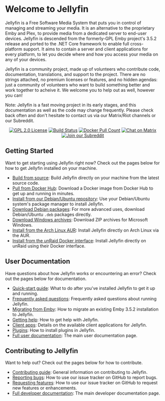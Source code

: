 # Welcome to Jellyfin

Jellyfin is a Free Software Media System that puts you in control of managing and streaming your media. It is an alternative to the proprietary Emby and Plex, to provide media from a dedicated server to end-user devices. Jellyfin is descended from the formerly-GPL Emby project's 3.5.2 release and ported to the .NET Core framework to enable full cross-platform support. It aims to contain a server and client applications for every platform, to let you decide where and how you access your media on any of your devices.

Jellyfin is a community project, made up of volunteers who contribute code, documentation, translations, and support to the project. There are no strings attached, no premium licenses or features, and no hidden agendas: just a community of volunteers who want to build something better and work together to acheive it. We welcome you to help out as well, however you can!

Note: Jellyfin is a fast moving project in its early stages, and this documentation as well as the code may change frequently. Please check back often and don't hesitate to contact us via our Matrix/Riot channels or our Subreddit.

<p align="center">
<a href="https://github.com/jellyfin/jellyfin"><img alt="GPL 2.0 License" src="https://img.shields.io/github/license/jellyfin/jellyfin.svg"></a>
<a href="https://cloud.drone.io/jellyfin/jellyfin"><img alt="Build Status" src="https://cloud.drone.io/api/badges/jellyfin/jellyfin/status.svg"></a>
<a href="https://hub.docker.com/r/jellyfin/jellyfin"><img alt="Docker Pull Count" src="https://img.shields.io/docker/pulls/jellyfin/jellyfin.svg"></a>
<a href="https://matrix.to/#/#jellyfin:matrix.org"><img alt="Chat on Matrix" src="https://img.shields.io/matrix/jellyfin:matrix.org.svg?logo=matrix"></a>
<a href="https://www.reddit.com/r/jellyfin/"><img alt="Join our Subreddit" src="https://img.shields.io/badge/reddit-r%2Fjellyfin-%23FF5700.svg"></a>
</p>

## Getting Started

Want to get starting using Jellyfin right now? Check out the pages below for how to get Jellyfin installed on your machine.

* [Build from source](/user-docs/building): Build Jellyfin directly on your machine from the latest source code.
* [Pull from Docker Hub](/user-docs/installing#docker-hub): Download a Docker image from Docker Hub to get up and running in minutes.
* [Install from our Debian/Ubuntu repository](/user-docs/installing#debian-repository): Use your Debian/Ubuntu system's package manager to install Jellyfin.
* [Download Debian packages](/user-docs/installing#debian-packages): For more advanced uses, download Debian/Ubuntu `.deb` packages directly.
* [Download Windows archives](/user-docs/installing#windows-archives): Download ZIP archives for Microsoft Windows.
* [Install from the Arch Linux AUR](/user-docs/installing#arch-aur): Install Jellyfin directly on Arch Linux via the AUR.
* [Install from the unRaid Docker interface](/user-docs/installing#unraid-docker): Install Jellyfin directly on unRaid using their Docker interface.

## User Documentation

Have questions about how Jellyfin works or encountering an error? Check out the pages below for documentation.

* [Quick-start guide](/user-docs/quick-start): What to do after you've installed Jellyfin to get it up and running.
* [Frequently asked questions](/user-docs/faqs): Frequently asked questions about running Jellyfin.
* [Migrating from Emby](/user-docs/migrate-from-emby): How to migrate an existing Emby 3.5.2 installation to Jellyfin.
* [Getting help](/user-docs/getting-help): How to get help with Jellyfin.
* [Client apps](/user-docs/apps): Details on the available client applications for Jellyfin.
* [Plugins](/user-docs/plugins): How to install plugins in Jellyfin.
* [Full user documentation](/user-docs/index): The main user documentation page.

## Contributing to Jellyfin

Want to help out? Check out the pages below for how to contribute.

* [Contributing guide](/developer-docs/contributing): General information on contributing to Jellyfin.
* [Reporting bugs](/developer-docs/issues#reporting-bugs): How to use our issue tracker on GitHub to report bugs.
* [Requesting features](/developer-docs/issues#requesting-features): How to use our issue tracker on GitHub to request new features or enhancements.
* [Full developer documentation](/developer-docs/index): The main developer documentation page.
